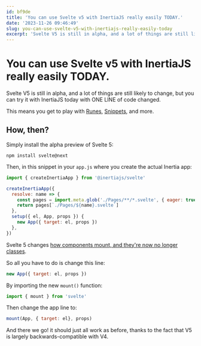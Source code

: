 ```yaml
---
id: bf9de
title: 'You can use Svelte v5 with InertiaJS really easily TODAY.'
date: '2023-11-26 09:46:49'
slug: you-can-use-svelte-v5-with-inertiajs-really-easily-today
excerpt: 'Svelte V5 is still in alpha, and a lot of things are still likely to change, but you can try it with InertiaJS today with ONE LINE of code changed.'
---
```


# You can use Svelte v5 with InertiaJS really easily TODAY.

Svelte V5 is still in alpha, and a lot of things are still likely to change, but you can try it with InertiaJS today
with ONE LINE of code changed.

This means you get to play
with [Runes](https://www.youtube.com/watch?v=RVnxF3j3N8U&t=564s), [Snippets](https://youtu.be/gGwnF-lxS_Q?t=578), and
more.

## How, then?

Simply install the alpha preview of Svelte 5:

```
npm install svelte@next
```

Then, in this snippet in your `app.js` where you create the actual Inertia app:

```js
import { createInertiaApp } from '@inertiajs/svelte'

createInertiaApp({
  resolve: name => {
    const pages = import.meta.glob('./Pages/**/*.svelte', { eager: true })
    return pages[`./Pages/${name}.svelte`]
  },
  setup({ el, App, props }) {
    new App({ target: el, props })
  },
})
```

Svelte 5
changes [how components mount, and they're now no longer classes](https://svelte-5-preview.vercel.app/docs/breaking-changes#components-are-no-longer-classes).

So all you have to do is change this line:

```js
new App({ target: el, props })
```

By importing the new `mount()` function:

```js
import { mount } from 'svelte'
```

Then change the app line to:

```js
mount(App, { target: el}, props)
```

And there we go! it should just all work as before, thanks to the fact that V5 is largely backwards-compatible with V4.
